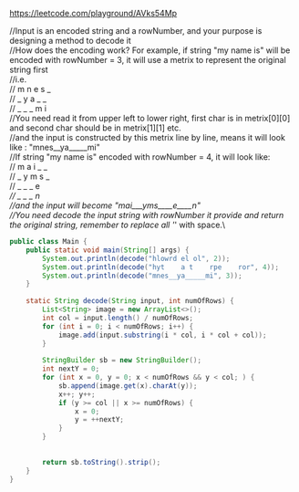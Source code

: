 https://leetcode.com/playground/AVks54Mp


//Input is an encoded string and a rowNumber, and your purpose is designing a method to decode it\
//How does the encoding work? For example, if string "my name is" will be encoded with rowNumber = 3, it will use a metrix to represent the original string first\
//i.e.\
// m n e s _\
// _ y a _ _\
// _ _ _ m i\
//You need read it from upper left to lower right, first char is in metrix[0][0] and second char should be in metrix[1][1] etc.\
//and the input is constructed by this metrix line by line, means it will look like : "mnes__ya_____mi"\
//If string "my name is" encoded with rowNumber = 4, it will look like:\
// m a i _ _\
// _ y m s _\
// _ _ _ e _\
// _ _ _ n _\
//and the input will become "mai___yms____e____n_"\
//You need decode the input string with rowNumber it provide and return the original string, remember to replace all '_' with space.\


```java
public class Main {
    public static void main(String[] args) {
        System.out.println(decode("hlowrd el ol", 2));
        System.out.println(decode("hyt    a t    rpe    ror", 4));
        System.out.println(decode("mnes__ya_____mi", 3));
    }
    
    static String decode(String input, int numOfRows) {
        List<String> image = new ArrayList<>();
        int col = input.length() / numOfRows;
        for (int i = 0; i < numOfRows; i++) {
            image.add(input.substring(i * col, i * col + col));
        }
        
        StringBuilder sb = new StringBuilder();
        int nextY = 0;
        for (int x = 0, y = 0; x < numOfRows && y < col; ) {
            sb.append(image.get(x).charAt(y));
            x++; y++;
            if (y >= col || x >= numOfRows) {
                x = 0; 
                y = ++nextY;
            }
        }
        
        
        return sb.toString().strip();
    }
}
```
